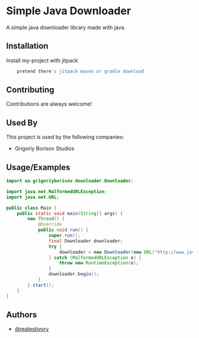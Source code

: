 
# Simple Java Downloader

A simple java downloader library made with java. 

## Installation

Install my-project with jitpack

```bash
    pretend there's jitpack maven or gradle download
```
    
## Contributing

Contributions are always welcome!


## Used By

This project is used by the following companies:

- Grigoriy Borisov Studios


## Usage/Examples

```java
import ua.grigoriyborisov.downloader.Downloader;

import java.net.MalformedURLException;
import java.net.URL;

public class Main {
    public static void main(String[] args) {
        new Thread() {
            @Override
            public void run() {
                super.run();
                final Downloader downloader;
                try {
                    downloader = new Downloader(new URL("http://www.java2s.com/Code/JarDownload/vecmath/vecmath.jar.zip"), new File("vecmath.zip"));
                } catch (MalformedURLException e) {
                    throw new RuntimeException(e);
                }
                downloader.begin();
            }
        }.start();
    }
}

```


## Authors

- [@realestivory](https://www.github.com/realestivory)


